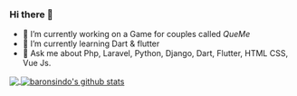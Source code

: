 ### Hi there 👋

<!--
**Baronsindo/Baronsindo** is a ✨ _special_ ✨ repository because its `README.md` (this file) appears on your GitHub profile.

Here are some ideas to get you started:

- - ⚡ Fun fact: Mostly sleeping.
- 📫 How to reach me: ...
- 😄 Pronouns: ...
- 👯 I’m looking to collaborate on ...
- 🤔 I’m looking for help with ...
-->


- 🔭 I’m currently working on a Game for couples called *QueMe*
- 🌱 I’m currently learning Dart & flutter
- 💬 Ask me about Php, Laravel, Python, Django, Dart, Flutter, HTML CSS, Vue Js.



<a href="https://github.com/ouhamzalhss">
  <img align="center" src="https://github-readme-stats.vercel.app/api/top-langs/?username=baronsindo&theme=light&hide_langs_below=1" />
</a>
<a href="https://github.com/ouhamzalhss">
 <img align="center" src="https://github-readme-stats.vercel.app/api?username=baronsindo&show_icons=true&theme=light&line_height=27" alt="baronsindo's github stats"/>
</a>
